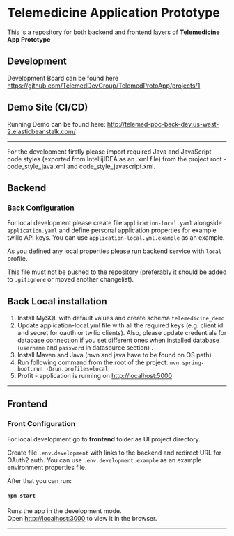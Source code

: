 # Telemedicine Application Prototype

This is a repository for both backend and frontend layers of **Telemedicine App Prototype**

## Development

Development Board can be found here https://github.com/TelemedDevGroup/TelemedProtoApp/projects/1

## Demo Site (CI/CD)

Running Demo can be found here:
http://telemed-poc-back-dev.us-west-2.elasticbeanstalk.com/

-----------------------------------------------------------

For the development firstly please import required Java and JavaScript code styles (exported from IntellijIDEA as an .xml file) from the project root - code_style_java.xml and code_style_javascript.xml.


## Backend

### Back Configuration
For local development please create file ```application-local.yaml``` alongside ```application.yaml``` and 
define personal application properties for example twilio API keys.
You can use ```application-local.yml.example``` as an example.

As you defined any local properties please run backend service with ```local``` profile. 

This file must not be pushed to the repository (preferably it should be added to ```.gitignore``` 
or moved another changelist).

## Back Local installation

1. Install MySQL with default values and create schema ```telemedicine_demo```
1. Update application-local.yml file with all the required keys (e.g. client id and secret for oauth or twilio clients).
Also, please update credentials for database connection if you set different ones when installed database 
(```username``` and ```password``` in datasource section) .
1. Install Maven and Java (mvn and java have to be found on OS path)
1. Run following command from the root of the project: ```mvn spring-boot:run -Drun.profiles=local``` 
1. Profit - application is running on [http://localhost:5000](http://localhost:5000)

-----------------------------------------------------------

## Frontend

### Front Configuration

For local development go to **frontend** folder as UI project directory.

Create file ```.env.development``` with links to the backend and redirect URL for OAuth2 auth.
You can use ```.env.development.example``` as an example environment properties file.

After that you can run:

#### `npm start`

Runs the app in the development mode.<br />
Open [http://localhost:3000](http://localhost:3000) to view it in the browser.

-----------------------------------------------------------
